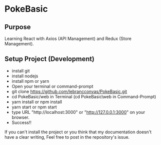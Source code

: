 # PokeBasic 

## Purpose 
Learning React with Axios (API Management) and Redux (Store Management).  

## Setup Project (Development)  
- install git 
- install nodejs 
- install npm or yarn 
- Open your terminal or command-prompt  
- git clone https://github.com/lebrancconvas/PokeBasic.git  
- cd PokeBasic/web in Terminal (cd PokeBasic\web in Command-Prompt)  
- yarn install or npm install 
- yarn start or npm start 
- type URL "http://localhost:3000" or "http://127.0.0.1:3000" on your browser. 
- Success!! 

If you can't install the project or you think that my documentation doesn't have a clear writing, Feel free to post in the repository's issue. 
